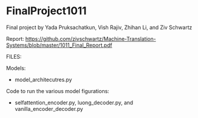 # FinalProject1011

Final project by Yada Pruksachatkun, Vish Rajiv, Zhihan Li, and Ziv Schwartz

Report: https://github.com/zivschwartz/Machine-Translation-Systems/blob/master/1011_Final_Report.pdf

FILES: 

Models: 
 - model_architecutres.py

Code to run the various model figurations:
- selfattention_encoder.py, luong_decoder.py, and vanilla_encoder_decoder.py 

